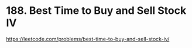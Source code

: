 # 188. Best Time to Buy and Sell Stock IV

https://leetcode.com/problems/best-time-to-buy-and-sell-stock-iv/